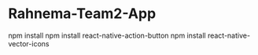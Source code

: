 # Rahnema-Team2-App

npm install
npm install react-native-action-button
npm install react-native-vector-icons
